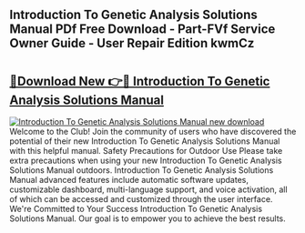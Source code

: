 ## Introduction To Genetic Analysis Solutions Manual PDf Free Download - Part-FVf Service Owner Guide - User Repair Edition kwmCz

# <h2><a href="http://bc19612.oget.top/?id=Introduction+To+Genetic+Analysis+Solutions+Manual">🔗Download New 👉🔴 Introduction To Genetic Analysis Solutions Manual</a></h2>

[![Introduction To Genetic Analysis Solutions Manual new download](https://i.imgur.com/5g1atiW.png)](http://bc19612.oget.top/?id=Introduction+To+Genetic+Analysis+Solutions+Manual)
Welcome to the Club! Join the community of users who have discovered the potential of their new Introduction To Genetic Analysis Solutions Manual with this helpful manual. Safety Precautions for Outdoor Use Please take extra precautions when using your new Introduction To Genetic Analysis Solutions Manual outdoors. Introduction To Genetic Analysis Solutions Manual advanced features include automatic software updates, customizable dashboard, multi-language support, and voice activation, all of which can be accessed and customized through the user interface. We're Committed to Your Success Introduction To Genetic Analysis Solutions Manual. Our goal is to empower you to achieve the best results.

